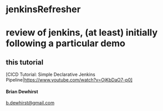 # jenkinsRefresher
# review of jenkins, (at least) initially following a particular demo

## this tutorial
[CICD Tutorial: Simple Declarative Jenkins Pipeline|https://www.youtube.com/watch?v=OjKbDaO7-p0]

#### Brian Dewhirst
b.dewhirst@gmail.com
